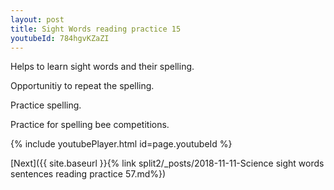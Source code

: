 ```yaml
---
layout: post
title: Sight Words reading practice 15
youtubeId: 784hgvKZaZI
---
```

 
 
Helps to learn sight words and their spelling.

Opportunitiy to repeat the spelling. 

Practice spelling. 
 
Practice for spelling bee competitions. 
 
{% include youtubePlayer.html id=page.youtubeId %}
 
 

[Next]({{ site.baseurl }}{% link  split2/_posts/2018-11-11-Science sight words sentences reading practice 57.md%})
 
